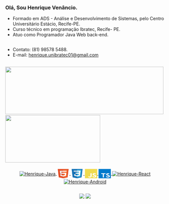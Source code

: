 ### Olá, Sou Henrique Venâncio.
- Formado em ADS - Análise e Desenvolvimento de Sistemas, pelo Centro Universitário Estácio, Recife-PE.
- Curso técnico em programação Ibratec, Recife- PE.
- Atuo como Programador Java Web back-end.

##

- Contato: (81) 98578 5488.
- E-mail: henrique.unibratec01@gmail.com

##

<div style="margin:auto;" style="display: flex;" style="justify-content: center;">
  <a href="https://github.com/HenriqueV01">
  <img height="150em" width="500" src="https://github-readme-stats.vercel.app/api?username=HenriqueV01&show_icons=true&theme=city_lights&include_all_commits=true&count_private=true"/>
  <img height="150em" width="300" src="https://github-readme-stats.vercel.app/api/top-langs/?username=HenriqueV01&layout=compact&langs_count=7&theme=city_lights"/>
</div>
  
  <div align="center" style="display: inline_block"><br>
  <img align="center" alt="Henrique-Java" height="30" width="40" src="https://cdn.jsdelivr.net/gh/devicons/devicon/icons/java/java-original-wordmark.svg">
  <img align="center" alt="Henrique-HTML" height="30" width="40" src="https://raw.githubusercontent.com/devicons/devicon/master/icons/html5/html5-original.svg">
  <img align="center" alt="Henrique-CSS" height="30" width="40" src="https://raw.githubusercontent.com/devicons/devicon/master/icons/css3/css3-original.svg">  
  <img align="center" alt="Henrique-Js" height="30" width="40" src="https://raw.githubusercontent.com/devicons/devicon/master/icons/javascript/javascript-plain.svg">
  <img align="center" alt="Henrique-Ts" height="30" width="40" src="https://raw.githubusercontent.com/devicons/devicon/master/icons/typescript/typescript-plain.svg">
  <img align="center" alt="Henrique-React" height="30" width="40" src="https://cdn.jsdelivr.net/gh/devicons/devicon/icons/angularjs/angularjs-plain.svg">
  <img align="center" alt="Henrique-Android" height="30" width="40" src="https://cdn.jsdelivr.net/gh/devicons/devicon/icons/android/android-plain-wordmark.svg">
  
</div>
  
  ##
  
<div align="center"> 
  
  <a href = "mailto:henrique.unibratec01@gmail.com"><img src="https://img.shields.io/badge/-Gmail-%23333?style=for-the-badge&logo=gmail&logoColor=white" target="_blank"></a>
  <a href="https://www.linkedin.com/in/programadorhenriquev/" target="_blank"><img src="https://img.shields.io/badge/-LinkedIn-%230077B5?style=for-the-badge&logo=linkedin&logoColor=white" target="_blank"></a> 
  
</div>
